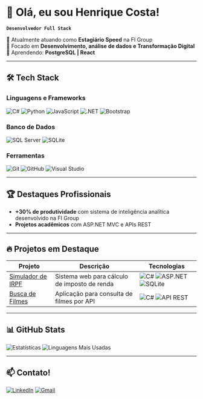 # 👋 Olá, eu sou Henrique Costa! 

**`Desenvolvedor Full Stack`**

💼 Atualmente atuando como **Estagiário Speed** na FI Group  
🚀 Focado em **Desenvolvimento, análise de dados e Transformação Digital**  
🌱 Aprendendo: **PostgreSQL | React**

---

## 🛠️ Tech Stack

### **Linguagens e Frameworks**
![C#](https://img.shields.io/badge/C%23-239120?style=for-the-badge&logo=c-sharp&logoColor=white)
![Python](https://img.shields.io/badge/Python-3776AB?style=for-the-badge&logo=python&logoColor=white)
![JavaScript](https://img.shields.io/badge/JavaScript-F7DF1E?style=for-the-badge&logo=javascript&logoColor=black)
![.NET](https://img.shields.io/badge/.NET-512BD4?style=for-the-badge&logo=dotnet&logoColor=white)
![Bootstrap](https://img.shields.io/badge/Bootstrap-7952B3?style=for-the-badge&logo=bootstrap&logoColor=white)

### **Banco de Dados**
![SQL Server](https://img.shields.io/badge/SQL_Server-CC2927?style=for-the-badge&logo=microsoft-sql-server&logoColor=white)
![SQLite](https://img.shields.io/badge/SQLite-003B57?style=for-the-badge&logo=sqlite&logoColor=white)

### **Ferramentas**
![Git](https://img.shields.io/badge/Git-F05032?style=for-the-badge&logo=git&logoColor=white)
![GitHub](https://img.shields.io/badge/GitHub-181717?style=for-the-badge&logo=github&logoColor=white)
![Visual Studio](https://img.shields.io/badge/Visual_Studio-5C2D91?style=for-the-badge&logo=visual-studio&logoColor=white)

---

## 🏆 Destaques Profissionais

- **+30% de produtividade** com sistema de inteligência analítica desenvolvido na FI Group
- **Projetos acadêmicos** com ASP.NET MVC e APIs REST

---

## 🔥 Projetos em Destaque

| Projeto | Descrição | Tecnologias |
|---------|-----------|-------------|
| [Simulador de IRPF](https://github.com/henricostaa/Projeto_MVC) | Sistema web para cálculo de imposto de renda | ![C#](https://img.shields.io/badge/-C%23-239120) ![ASP.NET](https://img.shields.io/badge/-ASP.NET-512BD4) ![SQLite](https://img.shields.io/badge/-SQLite-003B57) |
| [Busca de Filmes](https://github.com/henricostaa/Filmes) | Aplicação para consulta de filmes por API | ![C#](https://img.shields.io/badge/-C%23-239120) ![API REST](https://img.shields.io/badge/-API_REST-FF6C37) |

---

## 📊 GitHub Stats

![Estatísticas](https://github-readme-stats.vercel.app/api?username=henricostaa&show_icons=true&theme=dracula&hide_border=true)
![Linguagens Mais Usadas](https://github-readme-stats.vercel.app/api/top-langs/?username=henricostaa&layout=compact&theme=dracula&hide_border=true)

---

## 📫 Contato!

[![LinkedIn](https://img.shields.io/badge/LinkedIn-0A66C2?style=for-the-badge&logo=linkedin&logoColor=white)](https://www.linkedin.com/in/henriquecostadsantos/)
[![Gmail](https://img.shields.io/badge/Gmail-D14836?style=for-the-badge&logo=gmail&logoColor=white)](mailto:hcostadsantos@gmail.com)
